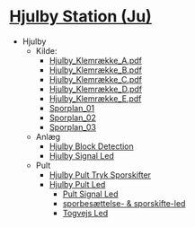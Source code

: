 # [Hjulby Station (Ju) ](https://danskejernbaner.dk/vis.station.php?FORLOEB_ID=260&content=Hjulby-Station-(Ju))

* Hjulby
  * Kilde:
    * [Hjulby_Klemrække_A.pdf](./Kilde/Hjulby_Klemrække_A.pdf)
    * [Hjulby_Klemrække_B.pdf](./Kilde/Hjulby_Klemrække_B.pdf)
    * [Hjulby_Klemrække_C.pdf](./Kilde/Hjulby_Klemrække_C.pdf)
    * [Hjulby_Klemrække_D.pdf](./Kilde/Hjulby_Klemrække_D.pdf)
    * [Hjulby_Klemrække_E.pdf](./Kilde/Hjulby_Klemrække_E.pdf)
    * [Sporplan_01](./Kilde/Skærmbillede%20fra%202024-03-03%2012-00-01.png)
    * [Sporplan_02](./Kilde/Skærmbillede%20fra%202024-03-03%2012-01-28.png)
    * [Sporplan_03](./Kilde/Skærmbillede%20fra%202024-03-03%2012-02-16.png)
  * Anlæg
    * [Hjulby Block Detection](./Hjulby_Block_Detection.md)
    * [Hjulby Signal Led](./Hjulby_Signal_led.md)
  * Pult
    * [Hjulby Pult Tryk Sporskifter](Hjulby_Tryk_Sporskifter.md)
    * [Hjulby Pult Led](./Hjulby_Pult_Led.md)
      * [Pult Signal Led](./Hjulby_Pult_Led.md#pult-signal-led---pca9685-46-signal-led)
      * [sporbesættelse- & sporskifte-led ](./Hjulby_Pult_Led.md#sporbesættelse---sporskifte-led---pca9685-25--18-led)
      * [Togvejs Led](./Hjulby_Pult_Led.md#togvejs-led)
